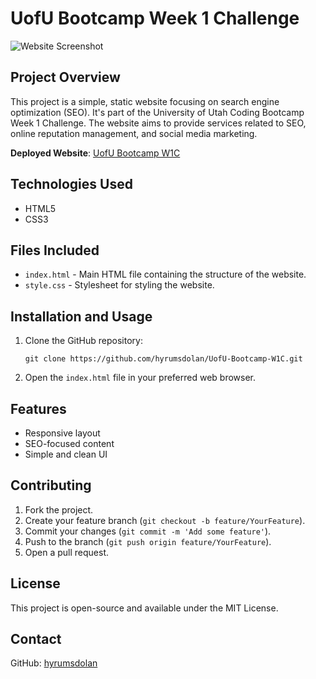 # UofU Bootcamp Week 1 Challenge

![Website Screenshot](01-html-css-git-homework-demo.png)

## Project Overview

This project is a simple, static website focusing on search engine optimization (SEO). It's part of the University of Utah Coding Bootcamp Week 1 Challenge. The website aims to provide services related to SEO, online reputation management, and social media marketing.

**Deployed Website**: [UofU Bootcamp W1C](https://hyrumsdolan.github.io/UofU-Bootcamp-W1C/#search-engine-optimization)

## Technologies Used

- HTML5
- CSS3

## Files Included

- `index.html` - Main HTML file containing the structure of the website.
- `style.css` - Stylesheet for styling the website.

## Installation and Usage

1. Clone the GitHub repository: 
    ```
    git clone https://github.com/hyrumsdolan/UofU-Bootcamp-W1C.git
    ```
2. Open the `index.html` file in your preferred web browser.

## Features

- Responsive layout
- SEO-focused content
- Simple and clean UI

## Contributing

1. Fork the project.
2. Create your feature branch (`git checkout -b feature/YourFeature`).
3. Commit your changes (`git commit -m 'Add some feature'`).
4. Push to the branch (`git push origin feature/YourFeature`).
5. Open a pull request.

## License

This project is open-source and available under the MIT License.

## Contact

GitHub: [hyrumsdolan](https://github.com/hyrumsdolan)
